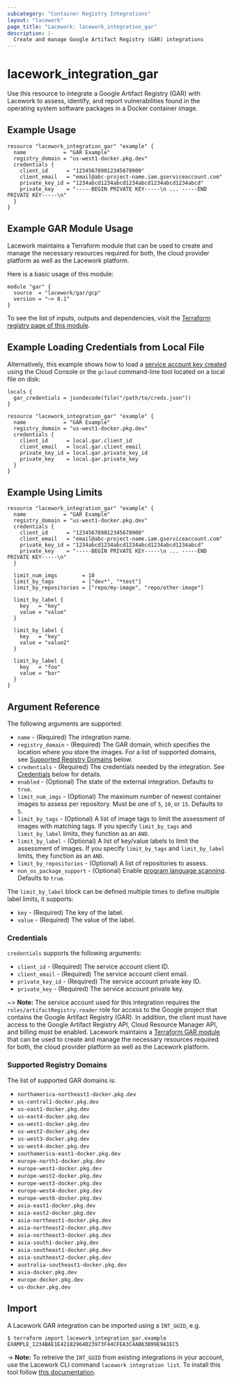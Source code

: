 ```yaml
---
subcategory: "Container Registry Integrations"
layout: "lacework"
page_title: "Lacework: lacework_integration_gar"
description: |-
  Create and manage Google Artifact Registry (GAR) integrations
---
```


# lacework\_integration\_gar

Use this resource to integrate a Google Artifact Registry (GAR) with Lacework to assess, identify,
and report vulnerabilities found in the operating system software packages in a Docker container
image.

## Example Usage

```hcl
resource "lacework_integration_gar" "example" {
  name            = "GAR Example"
  registry_domain = "us-west1-docker.pkg.dev"
  credentials {
    client_id      = "123456789012345678900"
    client_email   = "email@abc-project-name.iam.gserviceaccount.com"
    private_key_id = "1234abcd1234abcd1234abcd1234abcd1234abcd"
    private_key    = "-----BEGIN PRIVATE KEY-----\n ... -----END PRIVATE KEY-----\n"
  }
}
```

## Example GAR Module Usage

Lacework maintains a Terraform module that can be used to create and manage the necessary
resources required for both, the cloud provider platform as well as the Lacework platform.

Here is a basic usage of this module:

```hcl
module "gar" {
  source  = "lacework/gar/gcp"
  version = "~> 0.1"
}
```

To see the list of inputs, outputs and dependencies, visit the [Terraform registry page of this module](https://registry.terraform.io/modules/lacework/gar/gcp/latest).

## Example Loading Credentials from Local File

Alternatively, this example shows how to load a [service account key created](https://cloud.google.com/iam/docs/creating-managing-service-account-keys#creating_service_account_keys)
using the Cloud Console or the `gcloud` command-line tool located on a local file on disk:

```hcl
locals {
  gar_credentials = jsondecode(file("/path/to/creds.json"))
}

resource "lacework_integration_gar" "example" {
  name            = "GAR Example"
  registry_domain = "us-west1-docker.pkg.dev"
  credentials {
    client_id      = local.gar.client_id
    client_email   = local.gar.client_email
    private_key_id = local.gar.private_key_id
    private_key    = local.gar.private_key
  }
}
```

## Example Using Limits

```hcl
resource "lacework_integration_gar" "example" {
  name            = "GAR Example"
  registry_domain = "us-west1-docker.pkg.dev"
  credentials {
    client_id      = "123456789012345678900"
    client_email   = "email@abc-project-name.iam.gserviceaccount.com"
    private_key_id = "1234abcd1234abcd1234abcd1234abcd1234abcd"
    private_key    = "-----BEGIN PRIVATE KEY-----\n ... -----END PRIVATE KEY-----\n"
  }

  limit_num_imgs        = 10
  limit_by_tags         = ["dev*", "*test"]
  limit_by_repositories = ["repo/my-image", "repo/other-image"]

  limit_by_label {
    key   = "key"
    value = "value"
  }

  limit_by_label {
    key   = "key"
    value = "value2"
  }

  limit_by_label {
    key   = "foo"
    value = "bar"
  }
}
```

## Argument Reference

The following arguments are supported:

* `name` - (Required) The integration name.
* `registry_domain` - (Required) The GAR domain, which specifies the location where you store the images. For a list of supported domains, see [Supported Registry Domains](#supported-registry-domains) below.
* `credentials` - (Required) The credentials needed by the integration. See [Credentials](#credentials) below for details.
* `enabled` - (Optional) The state of the external integration. Defaults to `true`.
* `limit_num_imgs` - (Optional) The maximum number of newest container images to assess per repository. Must be one of `5`, `10`, or `15`. Defaults to `5`.
* `limit_by_tags` - (Optional) A list of image tags to limit the assessment of images with matching tags. If you specify `limit_by_tags` and `limit_by_label` limits, they function as an `AND`.
* `limit_by_label` - (Optional) A list of key/value labels to limit the assessment of images. If you specify `limit_by_tags` and `limit_by_label` limits, they function as an `AND`.
* `limit_by_repositories` - (Optional) A list of repositories to assess.
* `non_os_package_support` - (Optional) Enable [program language scanning](https://docs.lacework.com/container-image-support#language-libraries-support). Defaults to `true`.

The `limit_by_label` block can be defined multiple times to define multiple label limits, it supports:
* `key` - (Required) The key of the label.
* `value` - (Required) The value of the label.

### Credentials

`credentials` supports the following arguments:

* `client_id` - (Required) The service account client ID.
* `client_email` - (Required) The service account client email.
* `private_key_id` - (Required) The service account private key ID.
* `private_key` - (Required) The service account private key.

~> **Note:** The service account used for this integration requires the `roles/artifactRegistry.reader` role for access to the Google project that contains the Google Artifact Registry (GAR). In addition, the client must have access to the Google Artifact Registry API, Cloud Resource Manager API, and billing must be enabled. Lacework maintains a [Terraform GAR module](https://registry.terraform.io/modules/lacework/gar/gcp/latest) that can be used to create and manage the necessary resources required for both, the cloud provider platform as well as the Lacework platform.

### Supported Registry Domains

The list of supported GAR domains is:
* `northamerica-northeast1-docker.pkg.dev`
* `us-central1-docker.pkg.dev`
* `us-east1-docker.pkg.dev`
* `us-east4-docker.pkg.dev`
* `us-west1-docker.pkg.dev`
* `us-west2-docker.pkg.dev`
* `us-west3-docker.pkg.dev`
* `us-west4-docker.pkg.dev`
* `southamerica-east1-docker.pkg.dev`
* `europe-north1-docker.pkg.dev`
* `europe-west1-docker.pkg.dev`
* `europe-west2-docker.pkg.dev`
* `europe-west3-docker.pkg.dev`
* `europe-west4-docker.pkg.dev`
* `europe-west6-docker.pkg.dev`
* `asia-east1-docker.pkg.dev`
* `asia-east2-docker.pkg.dev`
* `asia-northeast1-docker.pkg.dev`
* `asia-northeast2-docker.pkg.dev`
* `asia-northeast3-docker.pkg.dev`
* `asia-south1-docker.pkg.dev`
* `asia-southeast1-docker.pkg.dev`
* `asia-southeast2-docker.pkg.dev`
* `australia-southeast1-docker.pkg.dev`
* `asia-docker.pkg.dev`
* `europe-docker.pkg.dev`
* `us-docker.pkg.dev`

## Import

A Lacework GAR integration can be imported using a `INT_GUID`, e.g.

```
$ terraform import lacework_integration_gar.example EXAMPLE_1234BAE1E42182964D23973F44CFEA3C4AB63B99E9A1EC5
```
-> **Note:** To retreive the `INT_GUID` from existing integrations in your account, use the
	Lacework CLI command `lacework integration list`. To install this tool follow
	[this documentation](https://github.com/lacework/go-sdk/wiki/CLI-Documentation#installation).

